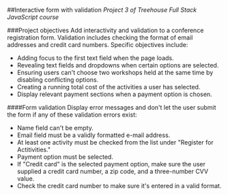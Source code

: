 ##Interactive form with validation
*Project 3 of Treehouse Full Stack JavaScript course*

###Project objectives
Add interactivity and validation to a conference registration form. Validation includes checking the format of email addresses and credit card numbers. Specific objectives include:

* Adding focus to the first text field when the page loads.
* Revealing text fields and dropdowns when certain options are selected.
* Ensuring users can't choose two workshops held at the same time by disabling conflicting options.
* Creating a running total cost of the activities a user has selected.
* Display relevant payment sections when a payment option is chosen.

####Form validation
Display error messages and don't let the user submit the form if any of these validation errors exist:
* Name field can't be empty.
* Email field must be a validly formatted e-mail address.
* At least one activity must be checked from the list under "Register for Actitivities."
* Payment option must be selected.
* If "Credit card" is the selected payment option, make sure the user supplied a credit card number, a
zip code, and a three-number CVV value.
* Check the credit card number to make sure it's entered in a valid format.
